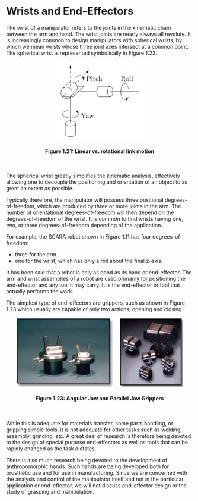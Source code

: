 &emsp;
# Wrists and End-Effectors

The wrist of a manipulator refers to the joints in the kinematic chain between the arm and hand. The wrist joints are nearly always all revolute. It is increasingly common to design manipulators with spherical wrists, by which we mean wrists whose three joint axes intersect at a common point. The spherical wrist is represented symbolically in Figure 1.22.

<div align=center>
    <img src="imgs/1.22.png" width=250>
    <h4>Figure 1.21: Linear vs. rotational link motion<h>
</div>
&emsp;


The spherical wrist greatly simplifies the kinematic analysis, effectively allowing one to decouple the positioning and orientation of an object to as great an extent as possible.

Typically therefore, the manipulator will possess three positional degrees-of-freedom, which are produced by three or more joints in the arm. The number of orientational degrees-of-freedom will then depend on the degrees-of-freedom of the wrist. It is common to find wrists
having one, two, or three degrees-of-freedom depending of the application. 

For example, the SCARA robot shown in Figure 1.11 has four degrees-of-freedom: 
- three for the arm
- one for the wrist, which has only a roll about the final z-axis.

It has been said that a robot is only as good as its hand or end-effector. The arm and wrist assemblies of a robot are used primarily for positioning the end-effector and any tool it may carry. It is the end-effector or tool that actually performs the work. 

The simplest type of end-effectors are grippers, such as shown in Figure 1.23 which usually are capable of only two actions, opening and closing. 

<div align=center>
    <img src="imgs/1.23.png" width=450>
    <h4>Figure 1.23: Angular Jaw and Parallel Jaw Grippers<h>
</div>
&emsp;

While this is adequate for materials transfer, some parts handling, or gripping simple tools, it is not adequate for other tasks such as welding, assembly, grinding, etc. A great deal of research is therefore being devoted to the design of special purpose end-effectors as well as tools that can be rapidly changed as the task dictates.

There is also much research being devoted to the development of anthropomorphic hands. Such hands are being developed both for prosthetic use and for use in manufacturing. Since we are concerned with the analysis and control of the manipulator itself and not in the particular application or end-effector, we will not discuss end-effector design or the study of grasping and manipulation.
